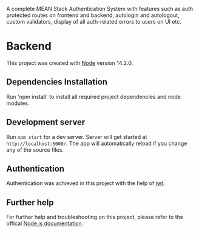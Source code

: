 A complete MEAN Stack Authentication System with features such as auth protected routes on frontend and backend, autologin and autologout, custom validators, display of all auth-related errors to users on UI etc.

# Backend

This project was created with [Node](https://nodejs.org/en/) version 14.2.0.

## Dependencies Installation

Run 'npm install' to install all required project dependencies and node modules. 

## Development server

Run `npm start` for a dev server. Server will get started at `http://localhost:5000/`. The app will automatically reload if you change any of the source files.

## Authentication

Authentication was achieved in this project with the help of [jwt](https://jwt.io/).

## Further help

For further help and troubleshooting on this project, please refer to the offical [Node.js documentation](https://nodejs.org/en/docs/).
